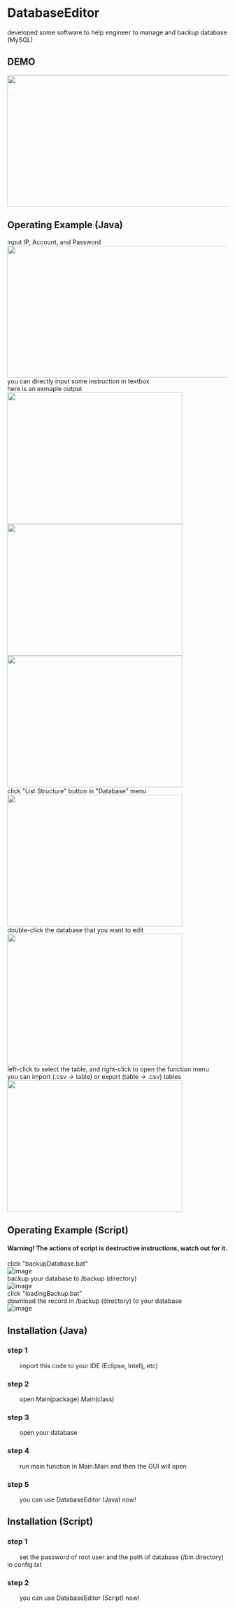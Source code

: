 # DatabaseEditor
developed some software to help engineer to manage and backup database (MySQL)


## DEMO
<div align="center"><img src="https://github.com/SNinjo/DatabaseEditor/blob/main/img/DatabaseEditor.gif" width="600" height="300"/></div>


## Operating Example (Java)
input IP, Account, and Password  
<img src="https://github.com/SNinjo/DatabaseEditor/blob/main/img/flowchart01.png" width="600" height="300"/><br>
you can directly input some instruction in textbox  
here is an exmaple output  
<img src="https://github.com/SNinjo/DatabaseEditor/blob/main/img/flowchart02.png" width="400" height="300"/><br>
<img src="https://github.com/SNinjo/DatabaseEditor/blob/main/img/flowchart03.png" width="400" height="300"/><br>
<img src="https://github.com/SNinjo/DatabaseEditor/blob/main/img/flowchart04.png" width="400" height="300"/><br>
click "List Structure" button in "Database" menu  
<img src="https://github.com/SNinjo/DatabaseEditor/blob/main/img/flowchart05.png" width="400" height="300"/><br>
double-click the database that you want to edit  
<img src="https://github.com/SNinjo/DatabaseEditor/blob/main/img/flowchart06.png" width="400" height="300"/><br>
left-click to select the table, and right-click to open the function menu  
you can import (.csv -> table) or export (table -> .csv) tables  
<img src="https://github.com/SNinjo/DatabaseEditor/blob/main/img/flowchart07.png" width="400" height="300"/><br>


## Operating Example (Script)
#### Warning! The actions of script is destructive instructions, watch out for it.  
click "backupDatabase.bat"  
![image](https://github.com/SNinjo/DatabaseEditor/blob/main/img/flowchart2-01.png)  
backup your database to /backup (directory)  
![image](https://github.com/SNinjo/DatabaseEditor/blob/main/img/flowchart2-02.png)  
click "loadingBackup.bat"  
download the record in /backup (directory) to your database  
![image](https://github.com/SNinjo/DatabaseEditor/blob/main/img/flowchart2-03.png)  


## Installation (Java)

### step 1
&emsp;&emsp;import this code to your IDE (Eclipse, Intellj, etc)
### step 2
&emsp;&emsp;open Main(package).Main(class)
### step 3
&emsp;&emsp;open your database
### step 4
&emsp;&emsp;run main function in Main.Main and then the GUI will open
### step 5
&emsp;&emsp;you can use DatabaseEditor (Java) now!
  
  
## Installation (Script)

### step 1
&emsp;&emsp;set the password of root user and the path of database (/bin directory) in config.txt
### step 2
&emsp;&emsp;you can use DatabaseEditor (Script) now!
